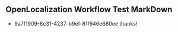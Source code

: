 ## OpenLocalization Workflow Test MarkDown
* 9a7f1909-8c31-4237-b9ef-81f946e680ee thanks!

<!--HONumber=Aug16_HO5-->


